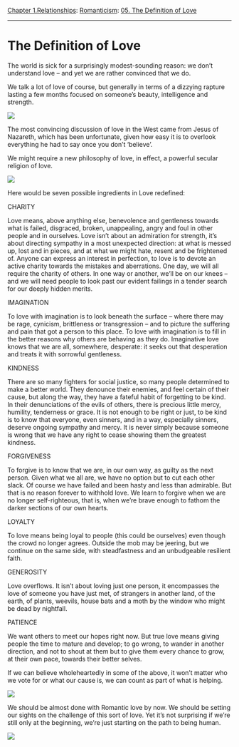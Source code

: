 [Chapter 1.Relationships](https://www.theschooloflife.com/thebookoflife/category/relationships/): [Romanticism](https://www.theschooloflife.com/thebookoflife/category/relationships/romanticism/): [05. The Definition of Love](https://www.theschooloflife.com/thebookoflife/what-is-love-2/)

* * *

# The Definition of Love

The world is sick for a surprisingly modest-sounding reason: we don’t understand love – and yet we are rather convinced that we do.

We talk a lot of love of course, but generally in terms of a dizzying rapture lasting a few months focused on someone’s beauty, intelligence and strength.

![](https://upload.wikimedia.org/wikipedia/commons/thumb/e/e3/Francesco_di_Giorgio_Martini_%28attributed%29_-_Architectural_Veduta_-_Google_Art_Project.jpg/1280px-Francesco_di_Giorgio_Martini_%28attributed%29_-_Architectural_Veduta_-_Google_Art_Project.jpg)

The most convincing discussion of love in the West came from Jesus of Nazareth, which has been unfortunate, given how easy it is to overlook everything he had to say once you don’t ‘believe’.

We might require a new philosophy of love, in effect, a powerful secular religion of love.

![](http://78.media.tumblr.com/80d3fcae5fd16ff8c31c7b1cbcc5188f/tumblr_nin0lezElG1rb6373o1_500.png)

Here would be seven possible ingredients in Love redefined:

CHARITY

Love means, above anything else, benevolence and gentleness towards what is failed, disgraced, broken, unappealing, angry and foul in other people and in ourselves. Love isn’t about an admiration for strength, it’s about directing sympathy in a most unexpected direction: at what is messed up, lost and in pieces, and at what we might hate, resent and be frightened of. Anyone can express an interest in perfection, to love is to devote an active charity towards the mistakes and aberrations. One day, we will all require the charity of others. In one way or another, we’ll be on our knees – and we will need people to look past our evident failings in a tender search for our deeply hidden merits.

IMAGINATION

To love with imagination is to look beneath the surface – where there may be rage, cynicism, brittleness or transgression – and to picture the suffering and pain that got a person to this place. To love with imagination is to fill in the better reasons why others are behaving as they do. Imaginative love knows that we are all, somewhere, desperate: it seeks out that desperation and treats it with sorrowful gentleness.

KINDNESS

There are so many fighters for social justice, so many people determined to make a better world. They denounce their enemies, and feel certain of their cause, but along the way, they have a fateful habit of forgetting to be kind. In their denunciations of the evils of others, there is precious little mercy, humility, tenderness or grace. It is not enough to be right or just, to be kind is to know that everyone, even sinners, and in a way, especially sinners, deserve ongoing sympathy and mercy. It is never simply because someone is wrong that we have any right to cease showing them the greatest kindness.

FORGIVENESS

To forgive is to know that we are, in our own way, as guilty as the next person. Given what we all are, we have no option but to cut each other slack. Of course we have failed and been hasty and less than admirable. But that is no reason forever to withhold love. We learn to forgive when we are no longer self-righteous, that is, when we’re brave enough to fathom the darker sections of our own hearts.

LOYALTY

To love means being loyal to people (this could be ourselves) even though the crowd no longer agrees. Outside the mob may be jeering, but we continue on the same side, with steadfastness and an unbudgeable resilient faith.

GENEROSITY

Love overflows. It isn’t about loving just one person, it encompasses the love of someone you have just met, of strangers in another land, of the earth, of plants, weevils, house bats and a moth by the window who might be dead by nightfall.

PATIENCE

We want others to meet our hopes right now. But true love means giving people the time to mature and develop; to go wrong, to wander in another direction, and not to shout at them but to give them every chance to grow, at their own pace, towards their better selves.

If we can believe wholeheartedly in some of the above, it won’t matter who we vote for or what our cause is, we can count as part of what is helping.

![](https://www.domusweb.it/content/dam/domusweb/en/news/2014/10/23/the_ideal_city/00-lia-rumma.jpg.foto.rmedium.jpg)

We should be almost done with Romantic love by now. We should be setting our sights on the challenge of this sort of love. Yet it’s not surprising if we’re still only at the beginning, we’re just starting on the path to being human.

[![](https://img.youtube.com/vi/bw-_iPIcGIU/0.jpg)](https://www.youtube.com/embed/bw-_iPIcGIU '')

